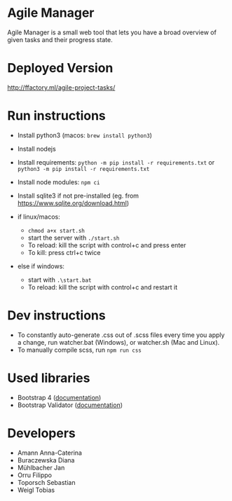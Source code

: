 # Agile Manager
Agile Manager is a small web tool that lets you have a broad overview of given tasks and their progress state.

# Deployed Version
http://ffactory.ml/agile-project-tasks/

# Run instructions
 - Install python3 (macos: `brew install python3`)
 - Install nodejs
 - Install requirements: `python -m pip install -r requirements.txt` or `python3 -m pip install -r requirements.txt`
 - Install node modules: `npm ci`
 - Install sqlite3 if not pre-installed (eg. from https://www.sqlite.org/download.html)
 - if linux/macos:
   - `chmod a+x start.sh`
   - start the server with `./start.sh`
   - To reload: kill the script with control+c and press enter
   - To kill: press ctrl+c twice

 - else if windows:
   - start with `.\start.bat`
   - To reload: kill the script with control+c and restart it
   
# Dev instructions
 - To constantly auto-generate .css out of .scss files every time you apply a change, run watcher.bat (Windows), or watcher.sh (Mac and Linux).
 - To manually compile scss, run `npm run css`
 
# Used libraries
 - Bootstrap 4 ([documentation](https://getbootstrap.com/docs/4.5/getting-started/introduction/))
 - Bootstrap Validator ([documentation](http://1000hz.github.io/bootstrap-validator/?underwear=on))
 
# Developers
 - Amann Anna-Caterina
 - Buraczewska Diana
 - Mühlbacher Jan
 - Orru Filippo
 - Toporsch Sebastian
 - Weigl Tobias
